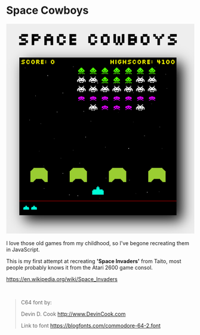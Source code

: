 <!-- @format -->

# Space Cowboys

![Space Cowboys](assets/screen.PNG)

I love those old games from my childhood, so I've begone recreating them in JavaScript.

This is my first attempt at recreating **'Space Invaders'** from Taito, most people probably knows it from the Atari 2600 game consol.

<https://en.wikipedia.org/wiki/Space_Invaders>

</br>

> C64 font by:
>
> Devin D. Cook <http://www.DevinCook.com>
>
>Link to font <https://blogfonts.com/commodore-64-2.font>
